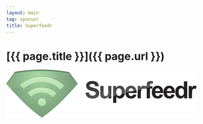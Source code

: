 ```yaml
---
layout: main
tag: sponsor
title: Superfeedr
---
```


# [{{ page.title }}]({{ page.url }})

<img src="/images/sponsor-logos/superfeedr.png" class="sponsor-no-text" />
